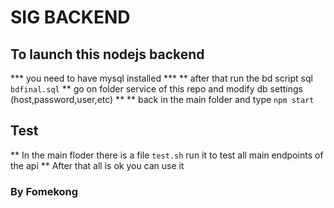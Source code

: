 # SIG BACKEND
## To launch this nodejs backend 
*** you need to have mysql installed ***
** after that run the bd script sql `bdfinal.sql`
** go on folder service of this repo and modify db settings (host,password,user,etc) **
** back in the main folder and type `npm start`

## Test
** In the main floder there is a file `test.sh` run it to test all main endpoints
   of the api
** After that all is ok you can use it
### By Fomekong 
